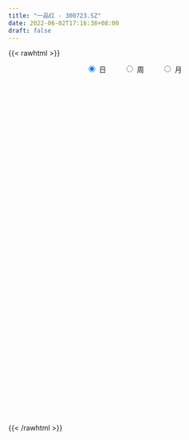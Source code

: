 ```yaml
---
title: "一品红 - 300723.SZ"
date: 2022-06-02T17:16:38+08:00
draft: false
---
```

{{< rawhtml >}}
    <div style="text-align: center">
        <label style="padding: 1rem;"><input style="margin-right: .5rem" type="radio" name="period" value="D" checked onclick="period_change(this)">日</label>
        <label style="padding: 1rem;"><input style="margin-right: .5rem" type="radio" name="period" value="W" onclick="period_change(this)">周</label>
        <label style="padding: 1rem;"><input style="margin-right: .5rem" type="radio" name="period" value="M" onclick="period_change(this)">月</label>
    </div>
    <div id="chart" style="height: 700px;"></div> 
    <script type="text/javascript">
        const D_v = [26640.17,18406.4,17789.2,17037.49,27793.42,32327.46,55972.07,44356.24,21016.8,14137.95,14404.22,14684.77,32304.68,29679.71,11541.34,18474.18,19786.7,13241.48,9604.98,8838.03,7842.32,11602.05,43153.09,41247.22,72531.17,73121.21,79225.62,86169.94,50103.52,41795.58,35103.56,31996.55,27005.74,25536.67,36126.79,20827.8,37971.75,120698.59,106940.53,86484.83,58027.52,53853.56,62282.2,35926.2,31685.07,58553.23,53872.36,47937.74,44961.07,31306.16,59570.48,40600.59,33836.47,24831.6,24712.34,30287.13,18731.07,21803.08,18015.11,59126.03,44525.85,72277.51,44262.47,20764.35,46217.77,37358.8,15178.13,21953.76,12904.57,15478.28,15370.21,26085.62,11638.66,9953.03,16217.85,11095.64,10579.78,9207.03,10559.35,26847.62,16092.31,10144.47,12789.73,15306.73,10619.6,10465.01,9315.58,16007.06,13275.33,21024.79,17228.25,7722.2,5721.1,8276.9,13794.86,6479.07,8803.23,12779.05,11261.84,16581.09,8132.0,31567.81,42186.28,20926.07,13063.15,12194.8,19905.15,15190.77,13135.89,10468.87,9545.08,9613.74,11083.2,23147.79,13424.24,10557.51,7427.91,12711.55,19218.86,20709.74,21117.89,18616.67,21721.08,18849.38,10182.6,25434.38,29040.24,25494.34,14664.74,11191.72,12037.82,8445.6,9785.0,10149.09,7002.87,8703.91,17540.59,8096.11,7119.2,11902.0,7789.89,11490.94,13222.78,8202.57,8523.81,8169.51,10864.07,16112.63,37034.73,35325.88,26108.13,69844.67,50882.95,32321.45,19178.17,16842.78,22719.42,43481.72,29375.56,34383.34,37682.69,24061.05,31881.23,20658.13,21453.79,25458.06,13783.89,21196.4,12806.83,17699.24,17587.91,19883.91,14624.37,17887.53,10506.15,14590.23,12289.89,11897.16,11814.52,13033.83,7380.53,20293.51,22367.54,26200.47,22695.2,12143.75,14408.83,9028.5,12018.65,8402.59,53908.59,44063.17,38468.8,28253.15,24219.62,24102.89,52291.33,42741.49,33420.74,28848.07,15791.1,20262.23,20562.31,13416.84,14841.6,17696.19,16523.06,11304.68,13289.03,15881.34,17087.48,13797.53,12095.31,20680.61,18178.75,10783.77,7693.91,5419.69,11574.99,6863.98,4812.6,11942.38,12401.94,19753.72,14525.43,20842.95,14827.73,19500.52,34616.38,26659.93,13269.76,22948.11,16925.8,28968.2,59186.82,36933.54,31673.23,14512.21,12989.61,11971.49,18529.81,40400.92,25698.03,12642.96,17021.23,13700.95,7130.3,11317.05,10048.28,10405.09]
const D_histogram = [0.0,0.0051054131,-0.0034610628,0.0066635622,-0.0256493677,-0.0215440202,0.0333012641,-0.0068078907,-0.0475168229,-0.0633849949,-0.095892342,-0.1273335051,-0.0866067346,-0.0919288012,-0.1249866943,-0.1357586251,-0.1195626866,-0.1400089813,-0.1456549122,-0.1305473129,-0.107393461,-0.0948434283,0.0274049346,0.1257853171,0.3313970869,0.5154662101,0.8060349711,0.8323035245,0.7777081752,0.7207433937,0.5838648861,0.4576258455,0.3129975753,0.2198711046,0.1123515456,0.0203362581,-0.0291042375,0.2028781807,0.3631405476,0.6523779821,0.7690417519,0.747973177,0.6827341388,0.5004144997,0.3226892126,0.2259860092,0.1067626021,0.1121712629,-0.0473494251,-0.1722245193,-0.2441950208,-0.2742093298,-0.3778361938,-0.4326019721,-0.4222531898,-0.4453386289,-0.4443969618,-0.4957169635,-0.5178993741,-0.3746095741,-0.2376472909,-0.0883147564,-0.1417959302,-0.1775948403,-0.1196191811,-0.1862379707,-0.2300305571,-0.3173229361,-0.3404270424,-0.3723662564,-0.3837076048,-0.4132165391,-0.3967406622,-0.3737380194,-0.2857335808,-0.2317869763,-0.2199939656,-0.2315479261,-0.2183112951,-0.3141771567,-0.3737674479,-0.408559731,-0.4486665795,-0.3683640409,-0.3442347509,-0.339201489,-0.3156336887,-0.3275517634,-0.2601466429,-0.3157188272,-0.2315870337,-0.1799221355,-0.1279307798,-0.1222028874,-0.0242402169,0.0530629956,0.0845260079,0.1351930536,0.228117818,0.210673318,0.1774544647,0.2671498723,0.3468880777,0.371380477,0.3195485404,0.2767499798,0.2756877046,0.2880869067,0.293577021,0.2580418387,0.226147251,0.167696747,0.079967127,0.1327413413,0.1632979057,0.133920675,0.1275633007,0.1682238564,0.2249904272,0.2787906906,0.2870708826,0.2695606817,0.2342745625,0.1527865713,0.0966795998,0.1313157878,0.0643597723,0.0749371417,0.0453172785,-0.0035807599,-0.0773067471,-0.1057556551,-0.1596147572,-0.2408913618,-0.2700871915,-0.2396048344,-0.1338403989,-0.0601584021,-0.030093951,-0.0397245734,-0.083212555,-0.0950363489,-0.1646729399,-0.1707931884,-0.1332016349,-0.1349734057,-0.1074099972,-0.0320274983,0.0866791713,0.1680461586,0.1581814661,0.3038039405,0.3975195205,0.3571556161,0.3438215827,0.2682107988,0.2271179201,0.1180374452,0.0649665988,-0.0996978413,-0.133994779,-0.1821176142,-0.2819172105,-0.3501585195,-0.4274294862,-0.551922092,-0.605054467,-0.6437568418,-0.6475824953,-0.647016876,-0.6205558548,-0.525506371,-0.446773251,-0.297136629,-0.1829781669,-0.1642707827,-0.1166518212,-0.0639910376,0.004531385,0.0277008813,0.0517988015,0.138914991,0.134925623,0.2032845206,0.2089203046,0.2274395083,0.259564545,0.2583748551,0.2670482722,0.2482933532,0.3710319439,0.3530906385,0.2203062289,0.0992184153,0.0688026592,0.1049523173,0.193453188,0.1022790962,0.0370516946,0.0475815998,0.0685582058,0.094826715,0.0621921382,0.0414323293,0.0227274593,0.0113447382,-0.0421028292,-0.068602102,-0.0396509673,-0.0367223124,-0.0520884009,-0.0422591528,-0.0413076163,-0.0120528283,-0.0635670731,-0.0722393562,-0.1057703485,-0.117783761,-0.0815887936,-0.0807068541,-0.0660828301,-0.0319743535,-0.0569298,-0.0638605711,-0.1770476294,-0.1973346969,-0.1987239074,-0.1507283055,0.03262377,0.1060574611,0.1384140282,0.2291664377,0.2363687271,0.3313241689,0.4615088245,0.4520975322,0.4350633945,0.3665658705,0.2577183657,0.1797529796,0.1548155901,0.2170381856,0.1476159675,0.0985396668,0.020529674,-0.0147750543,-0.0412120184,-0.0510383903,-0.0868363682,-0.1157785099]
const D_fast = [0.0,0.0063817664,-0.0030499752,0.0087405403,-0.0299847315,-0.031265389,0.0319052113,-0.0099059162,-0.0624940541,-0.0942084749,-0.1506889074,-0.2139634468,-0.19488836,-0.2231926269,-0.2874971936,-0.3322087806,-0.3459035137,-0.4013520538,-0.4434117127,-0.4609409417,-0.464635455,-0.4757962794,-0.3466966828,-0.2168699711,0.0715910705,0.3845267461,0.8766042499,1.1109486845,1.250780379,1.3740014458,1.3830891598,1.3712565806,1.3048777043,1.2667190097,1.1872873371,1.100356114,1.0436395591,1.3263415224,1.5773890262,2.0297209563,2.3386451641,2.5045698834,2.6100143799,2.5527983658,2.4557453818,2.4155386807,2.3230059241,2.3564574007,2.1850993563,2.0171681324,1.8841488756,1.7855822342,1.5874963217,1.4245800504,1.3293655352,1.1949454389,1.0847878655,0.909538623,0.7578813689,0.8075187753,0.8850692359,1.0123230812,0.9233929249,0.8431953047,0.8712661686,0.7580878863,0.6567876607,0.4901645477,0.3819536808,0.2569229026,0.1496546531,0.016841584,-0.0658677047,-0.1362995667,-0.1197285233,-0.1237286629,-0.1669341436,-0.2363750856,-0.2777162784,-0.4521264292,-0.6051585823,-0.7420907982,-0.8943642916,-0.9061527631,-0.9680821609,-1.0478492713,-1.1031898932,-1.1969959087,-1.1946274489,-1.32912934,-1.3028943049,-1.2962099407,-1.2762012799,-1.3010241094,-1.2091214931,-1.1185525317,-1.0659580174,-0.9814927083,-0.8315384894,-0.7963146598,-0.785169897,-0.6286870213,-0.4622267965,-0.344889278,-0.3168340794,-0.2904451451,-0.2225854941,-0.1381645653,-0.0592801959,-0.0303049184,-0.0056626934,-0.0221890107,-0.0899268489,-0.0039672993,0.0674137415,0.0715166796,0.0970501304,0.1797666503,0.2927808279,0.4162787639,0.4963266766,0.546206646,0.5694891675,0.5261978191,0.4942607476,0.5617258826,0.5108598101,0.5401714649,0.5218809214,0.472087693,0.379035019,0.3241471973,0.2303844059,0.0888849608,-0.0078326668,-0.0372515183,0.0350528175,0.0936952138,0.1162361771,0.0966744113,0.032383291,-0.0031995901,-0.1140044161,-0.1628229617,-0.1585318169,-0.1940469392,-0.19333603,-0.1259604056,0.0144160568,0.1377945837,0.1674752577,0.3890487173,0.5821441775,0.631069177,0.7036905393,0.6951324552,0.7108190564,0.6312479428,0.5944187462,0.4048298457,0.3370342133,0.2433819745,0.0731030756,-0.0826778633,-0.2668062015,-0.5292793303,-0.733675322,-0.9333169073,-1.0990381846,-1.2602267844,-1.3889047268,-1.4252318358,-1.4581920285,-1.3828395638,-1.3144256434,-1.3367859548,-1.3183299486,-1.2816669244,-1.2120116556,-1.181916939,-1.1448693183,-1.0230243812,-0.9932823435,-0.8741023157,-0.8162364556,-0.7408573748,-0.6438412018,-0.5804371779,-0.5050016928,-0.4616832735,-0.2461866969,-0.1758553426,-0.253563195,-0.3498464047,-0.3630614961,-0.3006737586,-0.163809591,-0.2294139087,-0.2853783866,-0.2629530814,-0.224836924,-0.174861736,-0.1919482784,-0.2023500049,-0.21537301,-0.2239195467,-0.2878928213,-0.3315426197,-0.3125042267,-0.3187561499,-0.3471443387,-0.3478798788,-0.3572552464,-0.3310136654,-0.3984196785,-0.4251518006,-0.4851253801,-0.5265847328,-0.5107869639,-0.5300817379,-0.5319784213,-0.5058635332,-0.5450514296,-0.5679473435,-0.7253963092,-0.7950170509,-0.8460872382,-0.8357737128,-0.6442656947,-0.5443176384,-0.4773575642,-0.3293135453,-0.2630190741,-0.0852325901,0.1603292716,0.2639423624,0.3556740733,0.3788180169,0.3344001036,0.3013729624,0.3151394704,0.4316216123,0.399103386,0.3746620021,0.3017844277,0.2627859358,0.2260459671,0.2034599977,0.1459529277,0.0880661586]
const D_slow = [0.0,0.0012763533,0.0004110876,0.0020769781,-0.0043353638,-0.0097213688,-0.0013960528,-0.0030980255,-0.0149772312,-0.0308234799,-0.0547965654,-0.0866299417,-0.1082816253,-0.1312638257,-0.1625104992,-0.1964501555,-0.2263408272,-0.2613430725,-0.2977568005,-0.3303936288,-0.357241994,-0.3809528511,-0.3741016174,-0.3426552882,-0.2598060164,-0.1309394639,0.0705692788,0.27864516,0.4730722038,0.6532580522,0.7992242737,0.9136307351,0.9918801289,1.0468479051,1.0749357915,1.080019856,1.0727437966,1.1234633418,1.2142484787,1.3773429742,1.5696034122,1.7565967064,1.9272802411,2.052383866,2.1330561692,2.1895526715,2.216243322,2.2442861378,2.2324487815,2.1893926516,2.1283438964,2.059791564,1.9653325155,1.8571820225,1.751618725,1.6402840678,1.5291848274,1.4052555865,1.275780743,1.1821283494,1.1227165267,1.1006378376,1.0651888551,1.020790145,0.9908853497,0.944325857,0.8868182178,0.8074874838,0.7223807232,0.6292891591,0.5333622579,0.4300581231,0.3308729575,0.2374384527,0.1660050575,0.1080583134,0.053059822,-0.0048271595,-0.0594049833,-0.1379492725,-0.2313911344,-0.3335310672,-0.4456977121,-0.5377887223,-0.62384741,-0.7086477823,-0.7875562045,-0.8694441453,-0.934480806,-1.0134105128,-1.0713072713,-1.1162878051,-1.1482705001,-1.1788212219,-1.1848812762,-1.1716155273,-1.1504840253,-1.1166857619,-1.0596563074,-1.0069879779,-0.9626243617,-0.8958368936,-0.8091148742,-0.716269755,-0.6363826199,-0.5671951249,-0.4982731988,-0.4262514721,-0.3528572168,-0.2883467571,-0.2318099444,-0.1898857577,-0.1698939759,-0.1367086406,-0.0958841642,-0.0624039954,-0.0305131702,0.0115427939,0.0677904007,0.1374880733,0.209255794,0.2766459644,0.335214605,0.3734112478,0.3975811478,0.4304100947,0.4465000378,0.4652343232,0.4765636429,0.4756684529,0.4563417661,0.4299028523,0.3899991631,0.3297763226,0.2622545247,0.2023533161,0.1688932164,0.1538536159,0.1463301281,0.1363989848,0.115595846,0.0918367588,0.0506685238,0.0079702267,-0.025330182,-0.0590735334,-0.0859260328,-0.0939329073,-0.0722631145,-0.0302515748,0.0092937917,0.0852447768,0.1846246569,0.2739135609,0.3598689566,0.4269216563,0.4837011363,0.5132104976,0.5294521473,0.504527687,0.4710289923,0.4254995887,0.3550202861,0.2674806562,0.1606232847,0.0226427617,-0.1286208551,-0.2895600655,-0.4514556893,-0.6132099083,-0.768348872,-0.8997254648,-1.0114187775,-1.0857029348,-1.1314474765,-1.1725151722,-1.2016781275,-1.2176758869,-1.2165430406,-1.2096178203,-1.1966681199,-1.1619393722,-1.1282079664,-1.0773868363,-1.0251567601,-0.9682968831,-0.9034057468,-0.838812033,-0.772049965,-0.7099766267,-0.6172186407,-0.5289459811,-0.4738694239,-0.44906482,-0.4318641553,-0.4056260759,-0.3572627789,-0.3316930049,-0.3224300812,-0.3105346813,-0.2933951298,-0.2696884511,-0.2541404165,-0.2437823342,-0.2381004694,-0.2352642848,-0.2457899921,-0.2629405176,-0.2728532595,-0.2820338376,-0.2950559378,-0.305620726,-0.3159476301,-0.3189608371,-0.3348526054,-0.3529124444,-0.3793550316,-0.4088009718,-0.4291981702,-0.4493748838,-0.4658955913,-0.4738891797,-0.4881216296,-0.5040867724,-0.5483486798,-0.597682354,-0.6473633308,-0.6850454072,-0.6768894647,-0.6503750995,-0.6157715924,-0.558479983,-0.4993878012,-0.416556759,-0.3011795529,-0.1881551698,-0.0793893212,0.0122521464,0.0766817379,0.1216199828,0.1603238803,0.2145834267,0.2514874186,0.2761223353,0.2812547538,0.2775609902,0.2672579856,0.254498388,0.2327892959,0.2038446685]
const D_data = [['2021-05-24', 27.7, 27.15, 27.1, 27.99],['2021-05-25', 27.28, 27.23, 26.7, 27.38],['2021-05-26', 27.23, 27.05, 26.83, 27.34],['2021-05-27', 27.2, 27.29, 26.8, 27.5],['2021-05-28', 27.29, 26.69, 26.68, 27.29],['2021-05-31', 26.7, 27.05, 26.25, 27.55],['2021-06-01', 27.36, 27.85, 27.32, 28.47],['2021-06-02', 27.3, 26.71, 26.7, 27.55],['2021-06-03', 26.7, 26.46, 26.4, 26.99],['2021-06-04', 26.46, 26.57, 26.26, 26.7],['2021-06-07', 26.48, 26.16, 26.02, 26.61],['2021-06-08', 26.31, 25.9, 25.72, 26.4],['2021-06-09', 25.9, 26.73, 25.0, 26.8],['2021-06-10', 26.66, 26.16, 25.95, 26.7],['2021-06-11', 26.13, 25.6, 25.59, 26.16],['2021-06-15', 25.62, 25.63, 25.15, 26.08],['2021-06-16', 25.3, 25.85, 25.29, 26.04],['2021-06-17', 25.66, 25.24, 25.13, 25.66],['2021-06-18', 25.3, 25.2, 25.01, 25.37],['2021-06-21', 25.18, 25.33, 25.06, 25.57],['2021-06-22', 25.54, 25.39, 25.16, 25.55],['2021-06-23', 25.25, 25.22, 25.0, 25.36],['2021-06-24', 25.33, 26.88, 25.3, 27.16],['2021-06-25', 26.75, 27.19, 26.68, 27.44],['2021-06-28', 27.19, 29.5, 27.19, 29.56],['2021-06-29', 29.36, 30.6, 29.06, 30.7],['2021-06-30', 30.72, 33.75, 30.72, 33.86],['2021-07-01', 34.01, 31.98, 31.74, 35.04],['2021-07-02', 32.3, 31.59, 31.01, 32.46],['2021-07-05', 31.9, 31.94, 31.3, 32.73],['2021-07-06', 31.84, 31.04, 30.65, 32.23],['2021-07-07', 31.32, 31.0, 30.65, 31.99],['2021-07-08', 30.55, 30.48, 30.25, 31.0],['2021-07-09', 30.8, 30.84, 30.25, 31.68],['2021-07-12', 30.99, 30.4, 30.3, 31.99],['2021-07-13', 30.3, 30.26, 29.97, 30.7],['2021-07-14', 30.22, 30.56, 29.48, 31.65],['2021-07-15', 30.2, 34.81, 30.07, 35.52],['2021-07-16', 34.48, 35.37, 34.48, 36.32],['2021-07-19', 34.69, 38.8, 34.69, 39.9],['2021-07-20', 37.74, 38.52, 36.91, 38.8],['2021-07-21', 39.39, 37.9, 37.26, 39.5],['2021-07-22', 38.15, 37.95, 36.14, 38.24],['2021-07-23', 37.89, 36.57, 36.21, 37.89],['2021-07-26', 36.9, 36.28, 35.4, 36.9],['2021-07-27', 36.71, 37.08, 36.0, 38.61],['2021-07-28', 37.5, 36.66, 34.0, 37.68],['2021-07-29', 36.78, 38.32, 36.78, 38.68],['2021-07-30', 38.0, 36.18, 35.97, 38.29],['2021-08-02', 36.52, 36.07, 34.69, 36.71],['2021-08-03', 36.39, 36.34, 35.85, 38.92],['2021-08-04', 36.1, 36.68, 35.3, 37.2],['2021-08-05', 36.5, 35.42, 35.21, 36.59],['2021-08-06', 35.23, 35.55, 34.42, 35.79],['2021-08-09', 35.5, 36.16, 34.6, 37.55],['2021-08-10', 36.0, 35.6, 34.25, 36.06],['2021-08-11', 35.5, 35.71, 35.03, 36.36],['2021-08-12', 35.72, 34.75, 34.5, 35.89],['2021-08-13', 34.7, 34.7, 34.48, 35.4],['2021-08-16', 34.78, 36.92, 34.78, 37.96],['2021-08-17', 36.8, 37.52, 36.6, 37.87],['2021-08-18', 37.9, 38.48, 37.55, 39.8],['2021-08-19', 38.0, 36.26, 35.81, 38.18],['2021-08-20', 36.3, 36.26, 34.8, 36.68],['2021-08-23', 36.4, 37.52, 36.18, 38.58],['2021-08-24', 37.79, 35.95, 35.9, 37.86],['2021-08-25', 36.0, 35.9, 35.5, 36.34],['2021-08-26', 35.9, 34.9, 34.72, 36.0],['2021-08-27', 35.35, 35.25, 34.28, 35.72],['2021-08-30', 35.04, 34.8, 34.52, 35.44],['2021-08-31', 35.09, 34.72, 34.58, 35.88],['2021-09-01', 34.76, 34.13, 33.01, 35.22],['2021-09-02', 34.13, 34.4, 33.97, 34.96],['2021-09-03', 34.5, 34.32, 33.86, 34.85],['2021-09-06', 34.32, 35.2, 33.75, 35.71],['2021-09-07', 35.7, 34.97, 34.6, 35.7],['2021-09-08', 34.98, 34.45, 34.3, 35.0],['2021-09-09', 34.6, 33.98, 33.98, 34.6],['2021-09-10', 34.14, 34.11, 33.7, 34.21],['2021-09-13', 34.41, 32.29, 31.95, 34.42],['2021-09-14', 32.18, 32.02, 31.65, 33.2],['2021-09-15', 32.03, 31.72, 31.0, 32.32],['2021-09-16', 31.74, 31.05, 30.66, 32.17],['2021-09-17', 31.68, 32.27, 30.86, 32.47],['2021-09-22', 32.27, 31.48, 31.13, 32.57],['2021-09-23', 31.52, 30.95, 30.9, 31.92],['2021-09-24', 31.2, 30.89, 30.35, 31.2],['2021-09-27', 30.88, 30.1, 29.98, 31.41],['2021-09-28', 30.0, 30.88, 29.6, 31.28],['2021-09-29', 31.8, 29.0, 28.48, 31.8],['2021-09-30', 29.0, 30.46, 29.0, 30.68],['2021-10-08', 30.95, 30.1, 30.0, 30.99],['2021-10-11', 30.04, 30.1, 29.71, 30.77],['2021-10-12', 30.1, 29.41, 29.05, 30.26],['2021-10-13', 29.51, 30.62, 29.36, 30.88],['2021-10-14', 31.01, 30.68, 30.5, 31.2],['2021-10-15', 30.42, 30.29, 29.78, 30.62],['2021-10-18', 30.3, 30.68, 29.63, 30.9],['2021-10-19', 30.68, 31.59, 30.43, 32.0],['2021-10-20', 31.42, 30.44, 29.65, 31.7],['2021-10-21', 30.31, 30.12, 29.85, 30.97],['2021-10-22', 30.42, 31.86, 30.4, 32.26],['2021-10-25', 32.07, 32.32, 31.56, 33.6],['2021-10-26', 33.5, 32.09, 31.77, 33.5],['2021-10-27', 32.0, 31.24, 31.11, 32.49],['2021-10-28', 31.77, 31.25, 30.8, 31.77],['2021-10-29', 31.54, 31.8, 30.77, 32.58],['2021-11-01', 31.82, 32.16, 31.2, 32.77],['2021-11-02', 32.16, 32.3, 31.97, 32.62],['2021-11-03', 32.23, 31.88, 31.3, 32.23],['2021-11-04', 32.1, 31.9, 31.68, 32.36],['2021-11-05', 31.0, 31.45, 31.0, 31.99],['2021-11-08', 31.25, 30.76, 30.45, 31.57],['2021-11-09', 30.89, 32.49, 30.7, 32.76],['2021-11-10', 32.42, 32.54, 31.98, 32.87],['2021-11-11', 32.58, 31.9, 31.75, 32.63],['2021-11-12', 31.93, 32.19, 31.8, 32.4],['2021-11-15', 32.18, 32.99, 31.88, 33.18],['2021-11-16', 32.75, 33.62, 32.75, 34.4],['2021-11-17', 33.61, 34.1, 33.42, 34.85],['2021-11-18', 34.4, 33.95, 33.78, 34.75],['2021-11-19', 34.44, 33.86, 33.31, 34.44],['2021-11-22', 34.06, 33.74, 32.96, 34.56],['2021-11-23', 33.69, 33.05, 33.0, 34.1],['2021-11-24', 33.05, 33.15, 32.78, 33.49],['2021-11-25', 33.0, 34.38, 32.7, 34.4],['2021-11-26', 34.22, 33.16, 32.68, 34.3],['2021-11-29', 33.43, 34.1, 33.0, 34.39],['2021-11-30', 33.9, 33.66, 33.35, 34.29],['2021-12-01', 34.05, 33.29, 33.05, 34.18],['2021-12-02', 33.38, 32.68, 32.48, 33.38],['2021-12-03', 32.68, 32.96, 32.4, 33.24],['2021-12-06', 33.3, 32.37, 31.89, 33.3],['2021-12-07', 32.37, 31.55, 31.36, 32.63],['2021-12-08', 31.9, 31.74, 31.26, 31.94],['2021-12-09', 31.74, 32.32, 31.65, 32.68],['2021-12-10', 32.39, 33.51, 32.07, 33.68],['2021-12-13', 33.62, 33.54, 33.28, 33.88],['2021-12-14', 33.86, 33.26, 33.08, 33.86],['2021-12-15', 33.26, 32.81, 32.45, 33.26],['2021-12-16', 32.75, 32.21, 32.18, 32.98],['2021-12-17', 32.2, 32.4, 31.57, 32.4],['2021-12-20', 32.18, 31.36, 31.22, 32.26],['2021-12-21', 31.36, 31.82, 31.36, 32.2],['2021-12-22', 32.01, 32.33, 31.95, 32.69],['2021-12-23', 32.35, 31.82, 31.65, 32.52],['2021-12-24', 31.51, 32.15, 31.51, 32.29],['2021-12-27', 32.21, 32.96, 31.8, 33.3],['2021-12-28', 32.91, 34.04, 32.44, 34.12],['2021-12-29', 34.86, 34.21, 33.51, 34.86],['2021-12-30', 34.5, 33.39, 32.86, 34.5],['2021-12-31', 33.52, 35.9, 33.35, 36.9],['2022-01-04', 36.39, 36.2, 35.51, 37.25],['2022-01-05', 36.09, 35.0, 34.61, 36.09],['2022-01-06', 34.67, 35.52, 34.3, 35.76],['2022-01-07', 36.0, 34.8, 34.77, 36.09],['2022-01-10', 34.8, 35.18, 34.8, 35.88],['2022-01-11', 35.35, 34.13, 33.66, 35.78],['2022-01-12', 34.08, 34.54, 33.9, 35.39],['2022-01-13', 34.49, 32.61, 32.53, 34.88],['2022-01-14', 32.62, 33.68, 32.17, 34.14],['2022-01-17', 34.14, 33.22, 33.0, 34.14],['2022-01-18', 33.68, 32.04, 31.65, 33.68],['2022-01-19', 32.2, 31.77, 31.4, 32.3],['2022-01-20', 31.77, 30.98, 30.7, 32.5],['2022-01-21', 30.74, 29.46, 29.36, 31.14],['2022-01-24', 29.44, 29.4, 28.88, 29.7],['2022-01-25', 29.44, 28.8, 28.68, 29.96],['2022-01-26', 28.86, 28.55, 28.38, 29.35],['2022-01-27', 28.79, 28.0, 27.83, 29.33],['2022-01-28', 28.0, 27.79, 27.45, 28.35],['2022-02-07', 28.1, 28.4, 27.81, 28.88],['2022-02-08', 28.41, 28.14, 27.65, 28.6],['2022-02-09', 28.14, 29.2, 28.03, 29.44],['2022-02-10', 29.1, 29.12, 28.81, 29.4],['2022-02-11', 28.81, 27.98, 27.95, 29.09],['2022-02-14', 27.96, 28.24, 27.65, 28.67],['2022-02-15', 28.24, 28.33, 28.0, 28.64],['2022-02-16', 28.31, 28.66, 28.23, 28.84],['2022-02-17', 28.65, 28.18, 28.1, 28.84],['2022-02-18', 28.15, 28.18, 27.8, 28.2],['2022-02-21', 28.19, 29.18, 27.8, 29.18],['2022-02-22', 29.18, 28.21, 28.0, 29.28],['2022-02-23', 28.21, 29.27, 28.21, 29.97],['2022-02-24', 29.26, 28.7, 28.41, 29.69],['2022-02-25', 28.86, 28.96, 28.86, 29.33],['2022-02-28', 29.06, 29.33, 28.51, 29.56],['2022-03-01', 29.35, 29.08, 28.88, 29.35],['2022-03-02', 29.0, 29.32, 28.19, 29.45],['2022-03-03', 29.46, 29.05, 29.01, 29.49],['2022-03-04', 28.97, 31.26, 28.97, 31.5],['2022-03-07', 31.26, 29.99, 29.71, 31.26],['2022-03-08', 30.0, 28.3, 27.78, 30.02],['2022-03-09', 28.33, 27.82, 26.3, 28.7],['2022-03-10', 28.62, 28.55, 28.35, 29.42],['2022-03-11', 28.5, 29.41, 28.07, 29.8],['2022-03-14', 29.08, 30.47, 29.01, 31.88],['2022-03-15', 29.86, 28.28, 27.86, 30.2],['2022-03-16', 28.32, 28.19, 26.46, 28.98],['2022-03-17', 28.12, 28.98, 28.0, 29.73],['2022-03-18', 28.57, 29.2, 28.57, 29.57],['2022-03-21', 29.1, 29.42, 28.71, 29.71],['2022-03-22', 29.5, 28.69, 28.36, 29.5],['2022-03-23', 28.57, 28.7, 28.3, 28.95],['2022-03-24', 28.5, 28.61, 28.09, 29.35],['2022-03-25', 28.61, 28.6, 28.33, 29.17],['2022-03-28', 28.68, 27.85, 27.5, 28.68],['2022-03-29', 28.01, 27.89, 27.75, 28.45],['2022-03-30', 27.7, 28.51, 27.49, 28.6],['2022-03-31', 28.51, 28.2, 28.09, 29.25],['2022-04-01', 28.09, 27.86, 27.48, 28.53],['2022-04-06', 27.86, 28.08, 27.51, 28.8],['2022-04-07', 28.12, 27.92, 27.63, 28.42],['2022-04-08', 28.0, 28.29, 27.56, 28.38],['2022-04-11', 28.03, 27.14, 26.51, 28.06],['2022-04-12', 27.13, 27.41, 26.75, 27.7],['2022-04-13', 27.48, 26.86, 26.86, 27.48],['2022-04-14', 26.66, 26.86, 26.66, 27.0],['2022-04-15', 26.73, 27.39, 26.66, 27.43],['2022-04-18', 27.39, 26.92, 26.65, 27.39],['2022-04-19', 26.8, 27.01, 26.68, 27.06],['2022-04-20', 26.89, 27.28, 26.89, 28.12],['2022-04-21', 27.58, 26.46, 26.41, 27.58],['2022-04-22', 26.42, 26.48, 24.99, 26.86],['2022-04-25', 25.85, 24.65, 24.07, 25.95],['2022-04-26', 24.06, 25.22, 23.81, 26.92],['2022-04-27', 24.72, 25.15, 24.19, 25.42],['2022-04-28', 25.05, 25.66, 24.51, 26.4],['2022-04-29', 25.2, 27.84, 25.01, 28.08],['2022-05-05', 26.76, 27.12, 26.72, 27.92],['2022-05-06', 26.54, 26.9, 26.49, 27.26],['2022-05-09', 26.9, 28.03, 26.6, 28.03],['2022-05-10', 27.0, 27.36, 27.0, 27.73],['2022-05-11', 27.31, 28.9, 27.13, 28.9],['2022-05-12', 28.5, 30.22, 28.2, 31.77],['2022-05-13', 29.82, 29.13, 28.83, 30.1],['2022-05-16', 28.84, 29.3, 28.01, 29.67],['2022-05-17', 29.11, 28.74, 28.42, 29.29],['2022-05-18', 28.67, 28.01, 28.01, 29.0],['2022-05-19', 27.63, 28.08, 27.5, 28.34],['2022-05-20', 28.1, 28.62, 27.9, 29.1],['2022-05-23', 29.17, 29.99, 28.82, 31.0],['2022-05-24', 29.17, 28.5, 28.32, 29.6],['2022-05-25', 28.01, 28.57, 28.0, 28.6],['2022-05-26', 28.31, 27.95, 27.69, 28.49],['2022-05-27', 28.0, 28.22, 27.5, 28.33],['2022-05-30', 28.08, 28.18, 27.7, 28.21],['2022-05-31', 28.14, 28.29, 27.83, 28.5],['2022-06-01', 28.28, 27.82, 27.77, 28.5],['2022-06-02', 27.9, 27.68, 27.33, 27.9]]
const W_v = [167.17,15844.87,634191.23,351610.6899999999,285287.37,265062.83,481741.35,184611.11,766116.2,582873.71,269954.23,236349.44,191012.32,65564.24,40200.28,131352.49,271002.82,249797.38,265191.05,271556.02,206500.69,421814.36,158466.38,168047.92,100046.32,164222.31,136269.21,203532.94,248191.19,122520.72,95197.76,93511.75,70116.77,133306.55,142505.02,77060.38,75570.95,64647.55,58003.87,39818.82,51175.69,61436.48,38765.51,29795.59,24892.19,28430.73,36605.47,43472.58,42053.94,48748.25,33996.65,60834.68,53056.61,28776.81,36514.29,19988.04,16529.93,18809.22,11929.26,25111.54,45397.5,32833.19,26355.72,49198.44,50229.76,73354.71,69303.54,112733.63,96396.71,88338.18,133960.5,96650.04,113176.1,59731.63,23699.15,69713.41,50573.61,39839.98,44744.72,45558.88,58349.25,57924.68,53473.27,68740.3,32272.66,47565.88,47311.47,44507.77,26988.65,53618.85,46843.03,57102.41,59143.65,100881.36,65836.27,66481.3,4760.16,30621.12,51132.98,35341.85,39565.82,40556.18,41851.03,53317.04,71234.84,115078.13,106459.53,53801.3,57453.26,65947.61,64484.16,80244.38,99131.32,91183.29,87813.66,128556.79,108765.86,65270.78,55115.98,32865.66,48099.15,47689.28,49331.25,48844.08,103686.86,39429.57,39967.22,50003.01,43319.57,58338.97,44692.28,67413.98,83414.42,38005.96,100736.98,190646.33,259283.74,125048.03,92954.05,205496.26,88473.32,63370.61,73681.22,65585.76,71215.19,57910.72,47283.49,35942.31,11167.0,93070.53,70718.8,80393.46,118240.05,65798.26,69566.37,53501.67,38514.49,42994.97,31586.08,44927.36,32345.71,45525.64,36985.21,97978.84,107384.35,65845.0,42076.31,46221.03,89844.7,68095.06,62857.81,42528.09,64726.44,84991.52,28991.19,47045.15,49127.01,73294.36,63911.86,231878.37,139239.63,107666.68,167810.52,102614.72,61107.34,112682.71,361151.46,161438.1,322565.46,296574.31,237009.47,190145.3,113548.73,240956.21,133613.03,78525.8,57659.65,81180.86,30400.19,67535.43,7722.2,43075.16,80321.79,108275.45,57954.35,65640.65,92374.71,105227.68,71834.22,53181.46,46398.14,48982.74,184426.04,119225.35,167642.73,123512.26,83074.27,77492.19,56415.93,103700.47,97767.16,159107.63,173092.73,86779.17,74085.59,46573.45,53651.11,55774.62,104313.01,39929.69,164962.47,89676.35,109464.09,38900.72]
const W_histogram = [0.0,1.052991453,1.4020304381,1.1517831422,1.0086587577,0.8708722713,0.7850655885,0.6318012056,0.8149069929,0.7902303451,0.5582309918,0.1861154222,-0.3951384193,-0.6766066152,-0.7813194204,-0.7883970203,-0.3351649601,-0.1492924805,-0.0095730702,0.3025997476,0.7498429074,0.8832579382,0.5735629084,0.4765041319,0.5307634576,0.4313903051,0.4799037866,0.5913075485,0.3686286506,0.4132551762,0.0860738983,-0.1929889762,-0.3642820591,-0.8021945935,-0.8904003844,-0.9959087667,-1.1727461771,-1.524023419,-1.5562295583,-1.6097655574,-1.4851240474,-1.3508707214,-1.2394406578,-1.1970244926,-1.0710011921,-0.8929108204,-1.0124038633,-1.0960557556,-1.0214481249,-0.7611610835,-0.6057255588,-0.3077110223,-0.1471264462,-0.0877830276,-0.0373705125,-0.0602072643,-0.0497633227,-0.0118738124,-0.0021371305,0.1189982194,0.2848276376,0.3838125305,0.4533439544,0.590995559,0.7302336418,0.9291493813,1.0514546233,1.0116348237,1.1705610849,1.296277777,1.7815605246,1.9930144438,2.2520595141,2.035930728,1.7609580007,1.3497375945,1.1970703965,0.9883722182,0.8381200029,0.3437317667,-0.0572324424,-0.3631743913,-0.5709944921,-0.4338929633,-0.5418193412,-0.6477367123,-0.9081012331,-1.0689477617,-1.2210059923,-1.1015311693,-0.8870929276,-0.8374183245,-0.8100231476,-0.4879428608,-0.384304736,-0.3378995837,-0.3226476766,-0.2140289059,-0.2256797999,-0.2471324201,-0.2053940023,-0.2451075597,-0.4187488067,-0.5399173863,-0.7705861863,-0.6910022046,-0.4469963755,-0.2814614971,-0.1010328344,0.0622721,0.3446258987,0.5845402088,0.6007885845,0.5097261153,0.4488271296,0.6419379615,0.5321182241,0.5566980975,0.3017517207,0.0667991813,0.1986054215,0.1859752295,0.2706772321,0.4170716113,0.3848249904,0.1884543176,0.1364801279,0.0255383235,-0.1587253519,-0.3827536417,-0.4620978624,-0.2891910656,-0.2531244636,-0.1835250089,-0.1101779258,0.3346193975,0.5146277936,0.5052988087,0.7091242127,1.1810301829,1.0966450721,1.1218079161,0.8262987015,0.3568079418,-0.1724057703,-0.4671339913,-0.7547296922,-0.8966139999,-0.9434314444,-0.758217846,-0.9007835254,-0.7657412441,-0.6171104547,-0.5193162645,-0.3182058691,-0.3806063038,-0.4132167945,-0.4404586408,-0.4918978698,-0.6025491334,-0.5944443429,-0.5901094691,-0.5902106517,-0.2043685355,-0.0565106768,0.1381394534,0.3675537596,0.6129135145,0.5923560283,0.8522161487,0.9180838881,0.9621147122,1.0996384698,0.8003938441,0.5577895082,0.393403269,0.4306294669,-1.0532917125,-2.0536848005,-2.4035184562,-2.5451389234,-2.5711103046,-2.4478122824,-2.286084531,-2.0671612884,-1.6666296427,-1.0156667433,-0.5682089952,0.0664915203,0.5726157568,0.8688438113,1.0006877311,1.0062667278,1.0839199411,1.0361952986,0.9151317639,0.7983101306,0.5844289197,0.3489487459,0.1721064764,0.0453626442,-0.0083400124,0.0746406914,0.1347489787,0.1585560599,0.2275621142,0.380112365,0.4249153472,0.4307761464,0.4588029288,0.3922706832,0.3239475277,0.5126157906,0.5417869691,0.4669480683,0.1319418167,-0.1861363882,-0.357805139,-0.4272544339,-0.3910058632,-0.1925140974,-0.1671412328,-0.1465641117,-0.1546263961,-0.1887987149,-0.1624479507,-0.1840510825,-0.2347970024,-0.1557476255,-0.1459146166,0.0226540144,0.1069663801,0.1408249025,0.1320295722]
const W_fast = [0.0,1.3162393162,2.0157859108,2.0534844005,2.1625247055,2.2424562868,2.3529160011,2.3576019197,2.7444344552,2.9173153937,2.8248737883,2.4992870743,1.819248628,1.3686287783,1.0685861179,0.864409263,1.2338500831,1.3823994426,1.5197255854,1.9075483401,2.5422522267,2.8964817421,2.7301774394,2.7522446958,2.939194886,2.9476693097,3.1161587379,3.375389387,3.2448676517,3.3928079714,3.087145168,2.7598350495,2.4974714518,1.859010269,1.548204382,1.193718808,0.7236948534,-0.0085882433,-0.4298517721,-0.8858291606,-1.1324686625,-1.3359330168,-1.5343631176,-1.7912030756,-1.9329300732,-1.9780674066,-2.3506614153,-2.7083272465,-2.889081647,-2.8190848765,-2.8150807415,-2.5939939606,-2.470190996,-2.4327933343,-2.3917234473,-2.4296120152,-2.4316089043,-2.3966878471,-2.3874854478,-2.236600543,-1.9995642154,-1.8046261899,-1.6217587774,-1.336358283,-1.0145617899,-0.583358705,-0.1981898072,0.0148990992,0.4664656316,0.9162517679,1.8469246467,2.5566321768,3.3786921257,3.6715460216,3.8368127944,3.7630267869,3.909627188,3.9480220642,4.0072998497,3.5988445551,3.1835722354,2.7868366888,2.4362679649,2.4648962528,2.2215150397,1.9536634905,1.4662736614,1.0381901923,0.5808804637,0.4249724944,0.4176375042,0.2579575261,0.0828469162,0.2829414877,0.2905034285,0.252433685,0.1870236729,0.2421352171,0.1740643732,0.0908286479,0.0812185651,-0.0197718822,-0.2981003309,-0.554248257,-0.9775636036,-1.0707301731,-0.9384734379,-0.8433039337,-0.6881334797,-0.5092605202,-0.1407502469,0.2452991154,0.4117446372,0.4481136969,0.4994214936,0.8530168158,0.8762266345,1.0399810322,0.8604725856,0.6422198416,0.8236774371,0.8575410525,1.0099123631,1.2605746451,1.3245342718,1.1752771785,1.1574230207,1.0528657972,0.8289207839,0.5092040836,0.3143353973,0.4149444276,0.3877299138,0.4114481162,0.4572507179,0.9857028906,1.294368235,1.4113639524,1.7924704095,2.5596339254,2.7494100826,3.0550249057,2.9660903664,2.5858015922,2.0134864375,1.6019747187,1.1256965947,0.7596587871,0.4769834815,0.4726426184,0.1048810576,0.0484880279,0.0428412037,0.0108063277,0.1323652559,-0.0251867549,-0.1611014442,-0.2984579506,-0.4728716472,-0.734160194,-0.8746664892,-1.0178589827,-1.1655128283,-0.830762846,-0.6970326565,-0.4678476629,-0.1465449168,0.2520432167,0.3795747376,0.8524888951,1.1478776066,1.4324371087,1.8448704838,1.7457243191,1.6425673603,1.5765319383,1.7214155029,-0.0258286046,-1.5396428927,-2.4903561624,-3.2682613605,-3.9370103179,-4.4256653663,-4.8354587476,-5.1333258271,-5.1494515921,-4.7524053785,-4.4469998792,-3.7956764837,-3.1463983079,-2.6329593006,-2.2509434481,-1.9937977694,-1.6451645708,-1.4338403887,-1.3261209824,-1.243365083,-1.311139064,-1.4593820513,-1.5931977017,-1.7086008728,-1.7643885325,-1.6627476559,-1.568952124,-1.5055060277,-1.3796094449,-1.1320311029,-0.9809992838,-0.8674444481,-0.7247169334,-0.6931815082,-0.6805177818,-0.3636955713,-0.1990776505,-0.1571795343,-0.4592003317,-0.8238126336,-1.0849326691,-1.2611955726,-1.3226984676,-1.1723352262,-1.1887476698,-1.2048115767,-1.2515304601,-1.3329024575,-1.3471636811,-1.4147795835,-1.524224754,-1.4841122835,-1.5107579288,-1.3365257941,-1.2254718334,-1.1564070854,-1.1321950227]
const W_slow = [0.0,0.2632478632,0.6137554728,0.9017012583,1.1538659477,1.3715840156,1.5678504127,1.7258007141,1.9295274623,2.1270850486,2.2666427965,2.3131716521,2.2143870473,2.0452353935,1.8499055384,1.6528062833,1.5690150433,1.5316919231,1.5292986556,1.6049485925,1.7924093193,2.0132238039,2.156614531,2.275740564,2.4084314284,2.5162790046,2.6362549513,2.7840818384,2.8762390011,2.9795527951,3.0010712697,2.9528240257,2.8617535109,2.6612048625,2.4386047664,2.1896275747,1.8964410305,1.5154351757,1.1263777861,0.7239363968,0.3526553849,0.0149377046,-0.2949224599,-0.594178583,-0.861928881,-1.0851565861,-1.338257552,-1.6122714909,-1.8676335221,-2.057923793,-2.2093551827,-2.2862829383,-2.3230645498,-2.3450103067,-2.3543529348,-2.3694047509,-2.3818455816,-2.3848140347,-2.3853483173,-2.3555987625,-2.284391853,-2.1884387204,-2.0751027318,-1.9273538421,-1.7447954316,-1.5125080863,-1.2496444305,-0.9967357245,-0.7040954533,-0.3800260091,0.0653641221,0.563617733,1.1266326116,1.6356152936,2.0758547937,2.4132891924,2.7125567915,2.959649846,3.1691798468,3.2551127884,3.2408046778,3.15001108,3.007262457,2.8987892162,2.7633343809,2.6014002028,2.3743748945,2.1071379541,1.801886456,1.5265036637,1.3047304318,1.0953758506,0.8928700638,0.7708843486,0.6748081646,0.5903332686,0.5096713495,0.456164123,0.399744173,0.337961068,0.2866125674,0.2253356775,0.1206484758,-0.0143308708,-0.2069774173,-0.3797279685,-0.4914770624,-0.5618424366,-0.5871006453,-0.5715326202,-0.4853761456,-0.3392410934,-0.1890439473,-0.0616124184,0.050594364,0.2110788543,0.3441084104,0.4832829347,0.5587208649,0.5754206602,0.6250720156,0.671565823,0.739235131,0.8435030338,0.9397092814,0.9868228608,1.0209428928,1.0273274737,0.9876461357,0.8919577253,0.7764332597,0.7041354933,0.6408543774,0.5949731252,0.5674286437,0.6510834931,0.7797404415,0.9060651437,1.0833461968,1.3786037426,1.6527650106,1.9332169896,2.139791665,2.2289936504,2.1858922078,2.06910871,1.880426287,1.656272787,1.4204149259,1.2308604644,1.005664583,0.814229272,0.6599516583,0.5301225922,0.4505711249,0.355419549,0.2521153503,0.1420006901,0.0190262227,-0.1316110607,-0.2802221464,-0.4277495136,-0.5753021766,-0.6263943105,-0.6405219797,-0.6059871163,-0.5140986764,-0.3608702978,-0.2127812907,0.0002727464,0.2297937185,0.4703223965,0.745232014,0.945330475,1.0847778521,1.1831286693,1.290786036,1.0274631079,0.5140419078,-0.0868377063,-0.7231224371,-1.3659000133,-1.9778530839,-2.5493742166,-3.0661645387,-3.4828219494,-3.7367386352,-3.878790884,-3.8621680039,-3.7190140647,-3.5018031119,-3.2516311791,-3.0000644972,-2.7290845119,-2.4700356873,-2.2412527463,-2.0416752136,-1.8955679837,-1.8083307972,-1.7653041781,-1.7539635171,-1.7560485202,-1.7373883473,-1.7037011026,-1.6640620877,-1.6071715591,-1.5121434679,-1.4059146311,-1.2982205945,-1.1835198622,-1.0854521914,-1.0044653095,-0.8763113619,-0.7408646196,-0.6241276025,-0.5911421484,-0.6376762454,-0.7271275301,-0.8339411386,-0.9316926044,-0.9798211288,-1.021606437,-1.0582474649,-1.096904064,-1.1441037427,-1.1847157304,-1.230728501,-1.2894277516,-1.328364658,-1.3648433121,-1.3591798085,-1.3324382135,-1.2972319879,-1.2642245948]
const W_data = [['2017-11-17', 20.46, 27.01, 20.46, 27.01],['2017-11-24', 29.71, 43.51, 29.71, 43.51],['2017-12-01', 43.0, 39.54, 34.02, 43.0],['2017-12-08', 37.65, 33.43, 32.32, 37.76],['2017-12-15', 33.32, 34.72, 32.9, 35.96],['2017-12-22', 34.91, 34.96, 33.0, 35.88],['2017-12-29', 34.21, 35.88, 33.75, 38.97],['2018-01-05', 35.91, 35.19, 34.7, 36.75],['2018-01-12', 35.4, 40.33, 34.58, 45.98],['2018-01-19', 40.3, 39.09, 38.8, 45.89],['2018-01-26', 38.1, 36.65, 35.76, 38.72],['2018-02-02', 36.98, 33.88, 33.55, 38.7],['2018-02-09', 33.48, 28.91, 27.91, 34.22],['2018-02-14', 29.5, 30.2, 29.27, 30.76],['2018-02-23', 30.58, 31.06, 30.18, 31.33],['2018-03-02', 31.99, 31.6, 31.02, 32.92],['2018-03-09', 31.81, 38.36, 31.68, 40.3],['2018-03-16', 37.66, 36.77, 34.01, 38.94],['2018-03-23', 37.48, 37.23, 35.13, 41.47],['2018-03-30', 36.13, 40.96, 35.53, 41.95],['2018-04-04', 40.9, 45.38, 39.61, 45.38],['2018-04-13', 45.7, 43.95, 43.23, 50.11],['2018-04-20', 43.44, 38.8, 38.8, 44.49],['2018-04-27', 38.76, 41.1, 37.3, 42.47],['2018-05-04', 41.32, 43.62, 40.7, 44.1],['2018-05-11', 43.32, 42.31, 42.26, 46.96],['2018-05-18', 42.01, 44.76, 41.51, 45.22],['2018-05-25', 44.8, 46.8, 44.5, 49.51],['2018-06-01', 46.7, 43.1, 42.62, 51.5],['2018-06-08', 43.21, 46.7, 42.5, 47.0],['2018-06-15', 47.0, 41.9, 41.84, 47.39],['2018-06-22', 40.72, 41.24, 37.71, 41.85],['2018-06-29', 41.75, 41.56, 39.65, 41.99],['2018-07-06', 41.2, 36.49, 35.41, 42.64],['2018-07-13', 36.58, 39.13, 36.58, 41.41],['2018-07-20', 38.57, 37.96, 37.01, 39.49],['2018-07-27', 36.47, 35.72, 34.66, 36.87],['2018-08-03', 35.41, 31.26, 30.51, 35.9],['2018-08-10', 31.24, 33.17, 29.9, 33.98],['2018-08-17', 32.58, 31.53, 31.47, 33.68],['2018-08-24', 31.52, 32.79, 30.83, 33.4],['2018-08-31', 32.48, 32.5, 32.4, 34.4],['2018-09-07', 32.25, 31.82, 30.9, 32.37],['2018-09-14', 32.02, 30.33, 30.3, 32.02],['2018-09-21', 30.3, 30.82, 29.63, 31.12],['2018-09-28', 30.69, 31.37, 30.4, 31.71],['2018-10-12', 30.81, 26.86, 25.83, 30.81],['2018-10-19', 26.91, 25.7, 24.35, 27.68],['2018-10-26', 25.98, 26.56, 25.41, 27.77],['2018-11-02', 26.2, 28.8, 25.75, 28.86],['2018-11-09', 28.41, 27.76, 27.5, 28.74],['2018-11-16', 27.73, 30.09, 27.6, 30.38],['2018-11-23', 30.0, 29.1, 28.37, 31.2],['2018-11-30', 28.56, 28.0, 27.28, 29.27],['2018-12-07', 28.95, 27.8, 27.79, 29.84],['2018-12-14', 27.5, 26.58, 26.53, 27.69],['2018-12-21', 26.58, 26.58, 26.07, 26.8],['2018-12-28', 26.4, 26.69, 26.17, 27.09],['2019-01-04', 26.73, 26.12, 25.04, 26.98],['2019-01-11', 26.37, 27.58, 25.88, 27.62],['2019-01-18', 27.5, 28.75, 27.1, 28.78],['2019-01-25', 28.75, 28.58, 28.32, 29.28],['2019-02-01', 28.82, 28.7, 27.28, 29.1],['2019-02-15', 28.7, 30.25, 28.69, 30.8],['2019-02-22', 30.52, 31.29, 30.38, 31.78],['2019-03-01', 31.5, 33.39, 31.41, 33.96],['2019-03-08', 33.38, 33.9, 33.31, 35.37],['2019-03-15', 33.9, 32.76, 31.68, 36.95],['2019-03-22', 32.86, 36.33, 32.65, 36.8],['2019-03-29', 35.4, 37.6, 35.2, 37.73],['2019-04-04', 38.31, 44.98, 38.3, 46.56],['2019-04-12', 45.44, 45.0, 44.0, 46.88],['2019-04-19', 45.11, 48.7, 43.18, 49.8],['2019-04-26', 48.4, 44.78, 44.21, 49.45],['2019-04-30', 44.98, 44.5, 42.55, 45.4],['2019-05-10', 40.12, 42.5, 38.5, 43.86],['2019-05-17', 42.02, 45.6, 41.88, 47.6],['2019-05-24', 45.6, 45.2, 44.6, 47.9],['2019-05-31', 45.6, 46.13, 44.81, 47.3],['2019-06-06', 46.2, 41.0, 40.5, 46.5],['2019-06-14', 41.65, 40.32, 39.41, 42.08],['2019-06-21', 40.32, 39.88, 38.68, 41.27],['2019-06-28', 39.98, 39.78, 37.53, 40.86],['2019-07-05', 40.69, 43.93, 39.72, 43.98],['2019-07-12', 43.83, 40.95, 39.79, 43.83],['2019-07-19', 41.2, 40.3, 39.8, 41.91],['2019-07-26', 40.5, 37.1, 36.7, 40.5],['2019-08-02', 37.48, 36.73, 35.38, 37.57],['2019-08-09', 36.77, 35.35, 34.5, 37.07],['2019-08-16', 35.5, 37.97, 35.0, 39.48],['2019-08-23', 38.03, 39.47, 38.03, 39.79],['2019-08-30', 38.55, 37.6, 37.5, 40.2],['2019-09-06', 37.96, 37.01, 36.62, 38.64],['2019-09-12', 37.18, 41.25, 37.18, 42.2],['2019-09-20', 41.27, 39.42, 38.8, 41.9],['2019-09-27', 39.41, 38.91, 38.23, 41.47],['2019-09-30', 39.09, 38.5, 38.11, 39.2],['2019-10-11', 37.9, 39.86, 36.8, 40.26],['2019-10-18', 39.97, 38.5, 37.89, 41.0],['2019-10-25', 38.8, 38.15, 37.1, 38.8],['2019-11-01', 38.27, 38.86, 37.64, 39.37],['2019-11-08', 39.18, 37.7, 37.32, 39.91],['2019-11-15', 37.77, 35.2, 35.15, 37.77],['2019-11-22', 35.2, 34.68, 33.7, 35.75],['2019-11-29', 34.47, 31.81, 30.92, 34.71],['2019-12-06', 31.71, 34.66, 29.98, 34.88],['2019-12-13', 34.63, 37.08, 34.31, 37.77],['2019-12-20', 37.2, 36.84, 36.67, 37.97],['2019-12-27', 37.35, 37.73, 36.18, 38.18],['2020-01-03', 37.58, 38.35, 36.18, 39.23],['2020-01-10', 37.79, 41.14, 37.16, 41.3],['2020-01-17', 41.31, 42.34, 40.96, 43.28],['2020-01-23', 42.11, 40.67, 39.25, 44.19],['2020-02-07', 36.68, 39.55, 36.68, 42.5],['2020-02-14', 39.93, 39.9, 38.38, 42.56],['2020-02-21', 39.81, 43.9, 39.02, 44.36],['2020-02-28', 47.87, 40.84, 39.68, 47.87],['2020-03-06', 40.88, 42.79, 40.77, 44.44],['2020-03-13', 42.59, 39.08, 37.85, 42.59],['2020-03-20', 39.42, 38.23, 37.6, 40.44],['2020-03-27', 37.99, 42.74, 37.5, 43.78],['2020-04-03', 42.13, 41.5, 39.0, 43.88],['2020-04-10', 42.15, 43.2, 41.5, 45.28],['2020-04-17', 42.84, 44.99, 41.99, 45.8],['2020-04-24', 44.81, 43.51, 41.98, 46.68],['2020-04-30', 43.18, 41.2, 39.5, 43.99],['2020-05-08', 41.2, 42.61, 40.52, 43.3],['2020-05-15', 42.61, 41.64, 40.4, 43.01],['2020-05-22', 41.16, 40.01, 39.82, 41.48],['2020-05-29', 40.01, 38.32, 37.88, 40.52],['2020-06-05', 38.42, 39.09, 38.36, 40.38],['2020-06-12', 39.12, 42.31, 39.08, 42.5],['2020-06-19', 43.0, 41.04, 40.81, 43.22],['2020-06-24', 40.89, 41.66, 40.55, 42.29],['2020-07-03', 41.15, 42.06, 40.14, 44.2],['2020-07-10', 42.23, 48.3, 42.23, 49.66],['2020-07-17', 50.5, 47.12, 46.2, 58.44],['2020-07-24', 47.39, 45.74, 44.91, 50.1],['2020-07-31', 45.74, 49.57, 45.11, 49.99],['2020-08-07', 49.65, 55.7, 49.6, 65.26],['2020-08-14', 56.19, 50.91, 49.02, 56.9],['2020-08-21', 51.48, 53.27, 49.61, 55.6],['2020-08-28', 53.3, 49.59, 47.68, 54.4],['2020-09-04', 49.85, 46.12, 45.5, 50.45],['2020-09-11', 46.26, 43.05, 41.85, 46.95],['2020-09-18', 43.49, 43.8, 42.2, 45.28],['2020-09-25', 43.76, 42.1, 41.8, 44.96],['2020-09-30', 42.0, 42.35, 40.0, 43.19],['2020-10-09', 42.77, 42.51, 42.42, 43.8],['2020-10-16', 42.97, 45.3, 42.52, 46.1],['2020-10-23', 45.02, 40.8, 40.63, 45.02],['2020-10-30', 41.18, 43.72, 39.1, 46.62],['2020-11-06', 44.01, 44.21, 43.6, 46.91],['2020-11-13', 44.3, 43.87, 42.89, 45.33],['2020-11-20', 43.71, 45.71, 42.66, 46.8],['2020-11-27', 45.37, 42.56, 41.4, 45.95],['2020-12-04', 42.55, 42.4, 41.5, 43.01],['2020-12-11', 42.49, 41.99, 41.21, 44.2],['2020-12-18', 41.98, 41.11, 40.61, 42.77],['2020-12-25', 41.11, 39.48, 38.75, 41.69],['2020-12-31', 39.01, 40.18, 38.7, 40.19],['2021-01-08', 40.18, 39.64, 38.98, 41.99],['2021-01-15', 39.0, 39.05, 38.08, 40.2],['2021-01-22', 39.1, 44.53, 38.81, 45.49],['2021-01-29', 44.66, 42.8, 42.31, 47.49],['2021-02-05', 42.51, 44.26, 42.51, 46.17],['2021-02-10', 43.59, 45.97, 43.38, 46.6],['2021-02-19', 47.3, 47.79, 45.41, 48.35],['2021-02-26', 47.25, 45.51, 44.5, 50.91],['2021-03-05', 45.81, 50.24, 45.03, 50.33],['2021-03-12', 50.79, 49.42, 47.21, 50.79],['2021-03-19', 49.2, 50.25, 48.02, 50.68],['2021-03-26', 50.25, 52.83, 50.0, 53.42],['2021-04-02', 53.0, 47.8, 46.71, 54.1],['2021-04-09', 47.89, 47.73, 46.5, 48.24],['2021-04-16', 47.77, 48.15, 46.5, 49.09],['2021-04-23', 47.99, 50.84, 47.71, 51.75],['2021-04-30', 50.99, 27.76, 26.78, 51.34],['2021-05-07', 27.92, 25.94, 25.92, 29.6],['2021-05-14', 26.11, 28.67, 26.03, 29.76],['2021-05-21', 28.77, 27.9, 27.18, 29.11],['2021-05-28', 27.7, 26.69, 26.68, 27.99],['2021-06-04', 26.7, 26.57, 26.25, 28.47],['2021-06-11', 26.48, 25.6, 25.0, 26.8],['2021-06-18', 25.62, 25.2, 25.01, 26.08],['2021-06-25', 25.18, 27.19, 25.0, 27.44],['2021-07-02', 27.19, 31.59, 27.19, 35.04],['2021-07-09', 31.9, 30.84, 30.25, 32.73],['2021-07-16', 30.99, 35.37, 29.48, 36.32],['2021-07-23', 34.69, 36.57, 34.69, 39.9],['2021-07-30', 36.9, 36.18, 34.0, 38.68],['2021-08-06', 36.52, 35.55, 34.42, 38.92],['2021-08-13', 35.5, 34.7, 34.25, 37.55],['2021-08-20', 34.78, 36.26, 34.78, 39.8],['2021-08-27', 36.4, 35.25, 34.28, 38.58],['2021-09-03', 35.04, 34.32, 33.01, 35.88],['2021-09-10', 34.32, 34.11, 33.7, 35.71],['2021-09-17', 34.41, 32.27, 30.66, 34.42],['2021-09-24', 32.27, 30.89, 30.35, 32.57],['2021-09-30', 30.88, 30.46, 28.48, 31.8],['2021-10-08', 30.95, 30.1, 30.0, 30.99],['2021-10-15', 30.04, 30.29, 29.05, 31.2],['2021-10-22', 30.3, 31.86, 29.63, 32.26],['2021-10-29', 32.07, 31.8, 30.77, 33.6],['2021-11-05', 31.82, 31.45, 31.0, 32.77],['2021-11-12', 31.25, 32.19, 30.45, 32.87],['2021-11-19', 32.18, 33.86, 31.88, 34.85],['2021-11-26', 34.06, 33.16, 32.68, 34.56],['2021-12-03', 33.43, 32.96, 32.4, 34.39],['2021-12-10', 33.3, 33.51, 31.26, 33.68],['2021-12-17', 33.62, 32.4, 31.57, 33.88],['2021-12-24', 32.18, 32.15, 31.22, 32.69],['2021-12-31', 32.21, 35.9, 31.8, 36.9],['2022-01-07', 36.39, 34.8, 34.3, 37.25],['2022-01-14', 34.8, 33.68, 32.17, 35.88],['2022-01-21', 34.14, 29.46, 29.36, 34.14],['2022-01-28', 29.44, 27.79, 27.45, 29.96],['2022-02-11', 28.1, 27.98, 27.65, 29.44],['2022-02-18', 27.96, 28.18, 27.65, 28.84],['2022-02-25', 28.19, 28.96, 27.8, 29.97],['2022-03-04', 29.06, 31.26, 28.19, 31.5],['2022-03-11', 31.26, 29.41, 26.3, 31.26],['2022-03-18', 29.08, 29.2, 26.46, 31.88],['2022-03-25', 29.1, 28.6, 28.09, 29.71],['2022-04-01', 28.68, 27.86, 27.48, 29.25],['2022-04-08', 27.86, 28.29, 27.51, 28.8],['2022-04-15', 28.03, 27.39, 26.51, 28.06],['2022-04-22', 27.39, 26.48, 24.99, 28.12],['2022-04-29', 25.85, 27.84, 23.81, 28.08],['2022-05-06', 26.76, 26.9, 26.49, 27.92],['2022-05-13', 26.9, 29.13, 26.6, 31.77],['2022-05-20', 28.84, 28.62, 27.5, 29.67],['2022-05-27', 29.17, 28.22, 27.5, 31.0],['2022-06-02', 28.08, 27.68, 27.33, 28.5]]
const M_v = [506399.8,1527505.71,1965092.6700000006,459216.59,1101272.0300000003,954829.35,822681.22,410927.7499999999,455524.77,248000.54,121884.02,148829.94,198715.05,91841.48,135279.21,171576.69,374326.28,427217.42,204871.72,215306.08,226454.04,198496.98,297102.74,146991.3,216629.56,377071.7,265527.99,416319.5999999999,214188.85,276143.76,191628.77,274702.31,727493.4600000001,441109.41,267849.47,255349.79,316349.79,181125.17,287874.04,243987.04,305965.96,215690.67,575024.0,636765.83,1153860.7999999998,709111.7599999999,284453.44,239394.6,361356.47,364663.52,493454.6099999999,252017.42,559335.97,277399.67,422479.95,20453.37]
const M_histogram = [0.0,-0.1352934473,-0.2209883881,-0.5322524199,-0.0949812377,0.195247045,0.5340057098,0.5829875086,0.0916201176,-0.3095505721,-0.6171359188,-1.0112681184,-1.1820477844,-1.3045723464,-1.2483327128,-0.7629763271,-0.1370230497,0.7168601261,1.3308904218,1.2500987706,0.9445141252,0.7646180479,0.6718270374,0.5514491539,0.0480532697,0.1477345406,0.3492638204,0.4666991177,0.6020636319,0.585758829,0.3558476203,0.4914984596,0.9571734482,1.152555429,0.7789187929,0.5776231351,0.30276838,-0.0236188214,-0.0754097796,0.0535412992,0.3386739029,-0.8722317941,-1.6451830065,-1.626474859,-1.381345033,-1.2522509434,-1.3784884565,-1.297624521,-1.055049697,-0.6971784101,-0.944725548,-0.9407667193,-0.9476253161,-0.9096050959,-0.7916833036,-0.6957047265]
const M_fast = [0.0,-0.1691168091,-0.3100588469,-0.7543859837,-0.340860111,-0.001820067,0.4704400252,0.6651687011,0.1967063395,-0.2818519932,-0.7437213195,-1.3906705488,-1.8569621608,-2.3056298095,-2.5614733541,-2.2668610502,-1.6751635352,-0.6420653279,0.3046875733,0.5364206147,0.4669645006,0.4782229354,0.5533886841,0.5708730892,0.0794905223,0.2161054284,0.5049506633,0.7390607401,1.0249411622,1.1550760665,1.0141267629,1.2726522172,1.9776205678,2.4611414058,2.282234468,2.225344594,2.0261819338,1.693890027,1.623246624,1.7655830275,2.135384107,0.7064204614,-0.4778265026,-0.8657370698,-0.965943502,-1.1499121483,-1.6207717755,-1.8643139703,-1.8855015705,-1.7019248862,-2.1856534111,-2.4168862621,-2.660651188,-2.8500322418,-2.9300312754,-3.0079788799]
const M_slow = [0.0,-0.0338233618,-0.0890704588,-0.2221335638,-0.2458788733,-0.197067112,-0.0635656846,0.0821811926,0.105086222,0.0276985789,-0.1265854008,-0.3794024304,-0.6749143765,-1.0010574631,-1.3131406413,-1.503884723,-1.5381404855,-1.358925454,-1.0262028485,-0.7136781558,-0.4775496246,-0.2863951126,-0.1184383532,0.0194239353,0.0314372527,0.0683708878,0.1556868429,0.2723616224,0.4228775303,0.5693172376,0.6582791426,0.7811537575,1.0204471196,1.3085859768,1.503315675,1.6477214588,1.7234135538,1.7175088485,1.6986564036,1.7120417284,1.7967102041,1.5786522556,1.1673565039,0.7607377892,0.4154015309,0.1023387951,-0.242283319,-0.5666894493,-0.8304518735,-1.0047464761,-1.2409278631,-1.4761195429,-1.7130258719,-1.9404271459,-2.1383479718,-2.3122741534]
const M_data = [['2017-11-30', 20.46, 38.0, 20.46, 43.51],['2017-12-29', 37.12, 35.88, 32.32, 41.41],['2018-01-31', 35.91, 35.75, 34.58, 45.98],['2018-02-28', 35.29, 31.52, 27.91, 36.25],['2018-03-30', 31.09, 40.96, 31.07, 41.95],['2018-04-27', 40.9, 41.1, 37.3, 50.11],['2018-05-31', 41.32, 43.69, 40.7, 51.5],['2018-06-29', 43.38, 41.56, 37.71, 47.39],['2018-07-31', 41.2, 33.87, 33.1, 42.64],['2018-08-31', 33.8, 32.5, 29.9, 34.4],['2018-09-28', 32.25, 31.37, 29.63, 32.37],['2018-10-31', 30.81, 27.69, 24.35, 30.81],['2018-11-30', 27.65, 28.0, 27.28, 31.2],['2018-12-28', 28.95, 26.69, 26.07, 29.84],['2019-01-31', 26.73, 27.56, 25.04, 29.28],['2019-02-28', 27.93, 33.4, 27.28, 33.96],['2019-03-29', 33.74, 37.6, 31.68, 37.73],['2019-04-30', 38.31, 44.5, 38.3, 49.8],['2019-05-31', 40.12, 46.13, 38.5, 47.9],['2019-06-28', 46.2, 39.78, 37.53, 46.5],['2019-07-31', 40.69, 36.71, 35.38, 43.98],['2019-08-30', 36.31, 37.6, 34.5, 40.2],['2019-09-30', 37.96, 38.5, 36.62, 42.2],['2019-10-31', 37.9, 38.06, 36.8, 41.0],['2019-11-29', 37.64, 31.81, 30.92, 39.91],['2019-12-31', 31.71, 38.36, 29.98, 39.23],['2020-01-23', 38.4, 40.67, 37.16, 44.19],['2020-02-28', 36.68, 40.84, 36.68, 47.87],['2020-03-31', 40.88, 42.23, 37.5, 44.44],['2020-04-30', 42.01, 41.2, 39.0, 46.68],['2020-05-29', 41.2, 38.32, 37.88, 43.3],['2020-06-30', 38.42, 43.09, 38.36, 43.48],['2020-07-31', 43.04, 49.57, 41.4, 58.44],['2020-08-31', 49.65, 48.99, 47.68, 65.26],['2020-09-30', 49.0, 42.35, 40.0, 49.49],['2020-10-30', 42.77, 43.72, 39.1, 46.62],['2020-11-30', 44.01, 42.1, 41.4, 46.91],['2020-12-31', 42.33, 40.18, 38.7, 44.2],['2021-01-29', 40.18, 42.8, 38.08, 47.49],['2021-02-26', 42.51, 45.51, 42.51, 50.91],['2021-03-31', 45.81, 49.0, 45.03, 54.1],['2021-04-30', 47.94, 27.76, 26.78, 51.75],['2021-05-31', 27.92, 27.05, 25.92, 29.76],['2021-06-30', 27.36, 33.75, 25.0, 33.86],['2021-07-30', 34.01, 36.18, 29.48, 39.9],['2021-08-31', 36.52, 34.72, 34.25, 39.8],['2021-09-30', 34.76, 30.46, 28.48, 35.71],['2021-10-29', 30.95, 31.8, 29.05, 33.6],['2021-11-30', 31.82, 33.66, 30.45, 34.85],['2021-12-31', 34.05, 35.9, 31.22, 36.9],['2022-01-28', 36.39, 27.79, 27.45, 37.25],['2022-02-28', 28.1, 29.33, 27.65, 29.97],['2022-03-31', 29.35, 28.2, 26.3, 31.88],['2022-04-29', 28.09, 27.84, 23.81, 28.8],['2022-05-31', 26.76, 28.29, 26.49, 31.77],['2022-06-30', 28.28, 27.68, 27.33, 28.5]]
        const D_a = [null,null,null,null,null,null,null,null,null,null,null,null,25.0,null,null,null,null,null,null,null,null,null,null,null,null,null,null,35.04,null,null,null,null,null,null,null,null,29.48,null,null,null,null,null,null,null,null,null,null,null,null,null,38.92,null,null,null,null,34.25,null,null,null,null,null,39.8,null,null,null,null,null,null,null,null,null,null,null,null,null,null,null,null,null,null,null,null,null,null,null,null,null,null,null,28.48,null,null,null,null,null,null,null,null,null,null,null,null,33.6,null,null,null,null,null,null,null,null,null,30.45,null,null,null,null,null,null,34.85,null,null,null,null,null,null,null,null,null,null,null,null,null,null,null,null,null,null,null,null,null,null,31.22,null,null,null,null,null,null,null,null,null,37.25,null,null,null,null,null,null,null,null,null,null,null,null,null,null,null,null,null,27.45,null,null,null,null,null,null,null,null,null,null,null,null,null,null,null,null,null,null,null,null,null,null,null,null,null,31.88,null,null,null,null,null,null,null,null,null,null,null,null,null,null,null,null,null,null,null,null,null,null,null,null,null,null,null,null,23.81,null,null,null,null,null,null,null,null,31.77,null,null,null,null,null,null,null,null,null,null,27.5,null,null,null,null]
const W_a = [null,null,null,null,null,null,null,null,null,null,null,null,null,null,null,null,null,null,null,null,null,50.11,null,null,null,null,null,null,null,null,null,null,null,null,null,null,null,null,null,null,null,null,null,null,null,null,null,24.35,null,null,null,null,31.2,null,null,null,null,null,25.04,null,null,null,null,null,null,null,null,null,null,null,null,null,49.8,null,null,null,null,null,null,null,null,null,null,null,null,null,null,null,34.5,null,null,null,null,42.2,null,null,null,null,null,null,null,null,null,null,null,29.98,null,null,null,null,null,null,null,null,null,null,47.87,null,null,null,null,null,null,null,null,null,null,null,null,37.88,null,null,null,null,null,null,null,null,null,65.26,null,null,null,null,null,null,null,null,null,null,null,null,null,null,null,null,null,null,null,null,null,null,38.08,null,null,null,null,null,null,null,null,null,null,54.1,null,null,null,null,null,null,null,null,null,25.0,null,null,null,null,null,39.9,null,null,null,null,null,null,null,null,null,28.48,null,null,null,null,null,null,34.85,null,null,null,null,null,null,null,null,null,null,null,null,null,null,null,null,null,null,null,null,null,23.81,null,null,null,null,null]
const M_a = [null,null,null,null,null,null,51.5,null,null,null,null,24.35,null,null,null,null,null,49.8,null,null,null,null,null,null,null,29.98,null,null,null,null,null,null,null,65.26,null,null,null,null,null,null,null,null,null,25.0,null,null,null,null,null,null,37.25,null,null,null,null,null]
        const D_b = [[{ coord: ['2021-06-09', 35.04] }, { coord: ['2022-05-12', 29.48] }]]
const W_b = [[{ coord: ['2018-04-13', 31.2] }, { coord: ['2019-01-04', 25.04] }],[{ coord: ['2019-04-19', 42.2] }, { coord: ['2021-11-19', 34.5] }]]
const M_b = [[{ coord: ['2018-05-31', 49.8] }, { coord: ['2021-06-30', 29.98] }]]
    </script>
{{< /rawhtml >}}